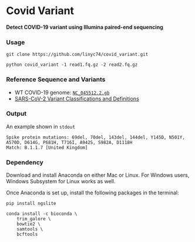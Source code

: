 # Covid Variant

**Detect COVID-19 variant using Illumina paired-end sequencing**

### Usage

    git clone https://github.com/linyc74/covid_variant.git

    python covid_variant -1 read1.fq.gz -2 read2.fq.gz

### Reference Sequence and Variants

- WT COVID-19 genome: [`NC_045512.2.gb`](https://www.ncbi.nlm.nih.gov/nuccore/1798174254)
- [SARS-CoV-2 Variant Classifications and Definitions](https://www.cdc.gov/coronavirus/2019-ncov/variants/variant-info.html)

### Output

An example shown in `stdout`

    Spike protein mutations: 69del, 70del, 143del, 144del, Y145D, N501Y, A570D, D614G, P681H, T716I, A942S, S982A, D1118H
    Match: B.1.1.7 [United Kingdom]

### Dependency

Download and install Anaconda on either Mac or Linux. For Windows users, Windows Subsystem for Linux works as well.

Once Anaconda is set up, install the following packages in the terminal:

    pip install ngslite

    conda install -c bioconda \
        trim_galore \
        bowtie2 \
        samtools \
        bcftools
